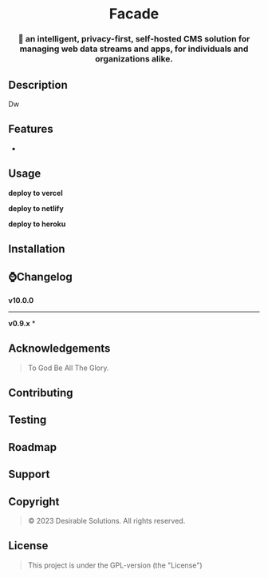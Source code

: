 <!-- ⚠️ This README has been generated from the file(s) "DOCUMENTATION.md" ⚠️--><h1 align="center">Facade</h1>  <h3 align="center">📡 an intelligent, privacy-first, self-hosted CMS solution for managing web data streams and apps, for individuals and organizations alike.</h3>

<h2>Description</h2>

Dw 
<h2>Features</h2>

* 
<h2>Usage</h2>


**deploy to vercel**

**deploy to netlify**

**deploy to heroku**

<h2>Installation</h2>
<h2>⌚Changelog</h2>


**v10.0.0**


---

**v0.9.x**
* 
<h2>Acknowledgements</h2>

> To God Be All The Glory.
<h2>Contributing</h2>
<h2>Testing</h2>
<h2>Roadmap</h2>
<h2>Support</h2>
<h2>Copyright</h2>

> © 2023 Desirable Solutions. All rights reserved.
<h2>License</h2>

> This project is under the GPL-version (the "License")
